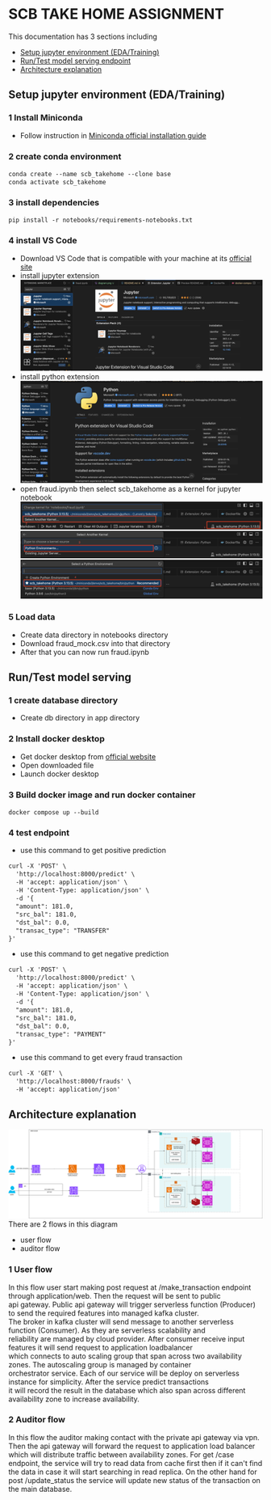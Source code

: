 # SCB TAKE HOME ASSIGNMENT

This documentation has 3 sections including

- [Setup jupyter environment (EDA/Training)](#️setup-jupyter-environment-eda--training)
- [Run/Test model serving endpoint](#️run--test-model-serving-endpoint)
- [Architecture explanation](#️architecture-explanation)

## Setup jupyter environment (EDA/Training) 

### 1 Install Miniconda

- Follow instruction in [Miniconda official installation guide](https://www.anaconda.com/docs/getting-started/miniconda/install#macos)

### 2 create conda environment
```
conda create --name scb_takehome --clone base
conda activate scb_takehome
```

### 3 install dependencies
```
pip install -r notebooks/requirements-notebooks.txt
```

### 4 install VS Code
- Download VS Code that is compatible with your machine at its [official site](https://code.visualstudio.com/download)
- install jupyter extension
![Image](images/documentation/jupyter_extension.png)<br>
- install python extension<br>
![Image](images/documentation/python_extension.png)<br>
- open fraud.ipynb then select scb_takehome as a kernel for jupyter notebook<br>
![Image](images/documentation/kernel1.png)<br>
![Image](images/documentation/kernel2.png)<br>
![Image](images/documentation/kernel3.png)<br>

### 5 Load data
- Create data directory in notebooks directory
- Download fraud_mock.csv into that directory
- After that you can now run fraud.ipynb

## Run/Test model serving

### 1 create database directory
- Create db directory in app directory

### 2 Install docker desktop
- Get docker desktop from [official website](https://docs.docker.com/get-started/introduction/get-docker-desktop/)
- Open downloaded file
- Launch docker desktop

### 3 Build docker image and run docker container
```
docker compose up --build
```

### 4 test endpoint
- use this command to get positive prediction
```
curl -X 'POST' \
  'http://localhost:8000/predict' \
  -H 'accept: application/json' \
  -H 'Content-Type: application/json' \
  -d '{
  "amount": 181.0,
  "src_bal": 181.0,
  "dst_bal": 0.0,
  "transac_type": "TRANSFER"
}'
```
- use this command to get negative prediction
```
curl -X 'POST' \
  'http://localhost:8000/predict' \
  -H 'accept: application/json' \
  -H 'Content-Type: application/json' \
  -d '{
  "amount": 181.0,
  "src_bal": 181.0,
  "dst_bal": 0.0,
  "transac_type": "PAYMENT"
}'
```
- use this command to get every fraud transaction
```
curl -X 'GET' \
  'http://localhost:8000/frauds' \
  -H 'accept: application/json'
```

## Architecture explanation
![Image](images/diagram/diagram.png)
There are 2 flows in this diagram
- user flow
- auditor flow

### 1 User flow

In this flow user start making post request at /make_transaction endpoint through application/web. Then the request will be sent to public <br>api gateway. Public api gateway will trigger serverless function (Producer) to send the required features into managed kafka cluster.<br>The broker in kafka cluster will send message to another serverless function (Consumer). As they are serverless scalability and <br>reliability are managed by cloud provider. After consumer receive input features it will send request to application loadbalancer <br>which connects to auto scaling group that span across two availability zones. The autoscaling group is managed by container <br>orchestrator service. Each of our service will be deploy on serverless instance for simplicity. After the service predict transactions <br>it will record the result in the database which also span across different availability zone to increase availability.

### 2 Auditor flow
In this flow the auditor making contact with the private api gateway via vpn. Then the api gateway will forward the request to application load balancer which will distribute traffic between availability zones. For get /case endpoint, the service will try to read data from cache first then if it can't find the data in case it will start searching in read replica. On the other hand for post /update_status the service will update new status of the transaction on the main database.
